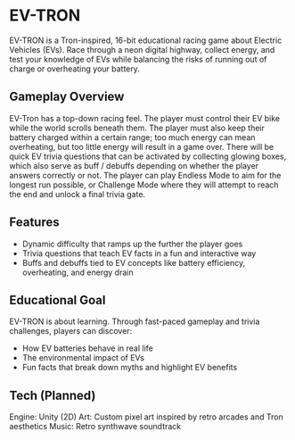 # EV-TRON

EV-TRON is a Tron-inspired, 16-bit educational racing game about Electric Vehicles (EVs). Race through a neon digital highway, collect energy, and test your knowledge of EVs while balancing the risks of running out of charge or overheating your battery.

## Gameplay Overview

EV-Tron has a top-down racing feel. The player must control their EV bike while the world scrolls beneath them. The player must also keep their battery charged within a certain range; too much energy can mean overheating, but too little energy will result in a game over.
There will be quick EV trivia questions that can be activated by collecting glowing boxes, which also serve as buff / debuffs depending on whether the player answers correctly or not.
The player can play Endless Mode to aim for the longest run possible, or Challenge Mode where they will attempt to reach the end and unlock a final trivia gate.

## Features

- Dynamic difficulty that ramps up the further the player goes
- Trivia questions that teach EV facts in a fun and interactive way
- Buffs and debuffs tied to EV concepts like battery efficiency, overheating, and energy drain

## Educational Goal

EV-TRON is about learning. Through fast-paced gameplay and trivia challenges, players can discover:
- How EV batteries behave in real life
- The environmental impact of EVs
- Fun facts that break down myths and highlight EV benefits

## Tech (Planned)
Engine: Unity (2D)
Art: Custom pixel art inspired by retro arcades and Tron aesthetics
Music: Retro synthwave soundtrack
